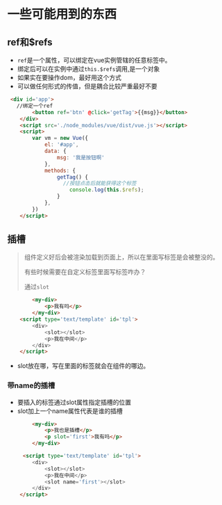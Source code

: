 # 一些可能用到的东西

## ref和$refs

- `ref`是一个属性，可以绑定在vue实例管辖的任意标签中。
- 绑定后可以在实例中通过`this.$refs`调用,是一个对象
- 如果实在要操作dom，最好用这个方式
- 可以做任何形式的传值，但是耦合比较严重最好不要

```html
 <div id='app'>
   //绑定一个ref
        <button ref='btn' @click='getTag'>{{msg}}</button>
    </div>
    <script src='./node_modules/vue/dist/vue.js'></script>
    <script>
        var vm = new Vue({
            el: '#app',
            data: {
                msg: '我是按钮啊'
            },
            methods: {
                getTag() {
                  //按钮点击后就能获得这个标签
                    console.log(this.$refs);
                }
            },
        })
    </script>
```

## 插槽

> 组件定义好后会被渲染加载到页面上，所以在里面写标签是会被整没的。
>
> 有些时候需要在自定义标签里面写标签咋办？
>
> 通过`slot` 

```html
		<my-div>
            <p>我有吗</p>
        </my-div>
	<script type='text/template' id='tpl'>
        <div>
            <slot></slot>
            <p>我在中间</p>
        </div>
    </script>
```

- slot放在哪，写在里面的标签就会在组件的哪边。

### 带name的插槽

- 要插入的标签通过slot属性指定插槽的位置
- slot加上一个name属性代表是谁的插槽

```html
		<my-div>
            <p>我也是插槽</p>
            <p slot='first'>我有吗</p>
        </my-div>

	 <script type='text/template' id='tpl'>
        <div>
            <slot></slot>
            <p>我在中间</p>
            <slot name='first'></slot>
        </div>
    </script>
```

